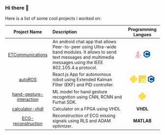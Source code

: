 ### Hi there 👋

Here is a list of some cool projects i worked on:

| Project Name  | Description  | Programming Langues |
|:-------------:| :------------| :--------:|
|[ETCommunications](https://github.com/timmelcherson/ETCommunications) | An android chat app that allows Peer-to-peer using Ultra-wide band modules. It allows to send text messages and multimedia messages using the IEEE 802.105.4.a protocol. | <img src="https://github.com/devicons/devicon/blob/master/icons/java/java-plain.svg" width="25"> <img src="https://github.com/devicons/devicon/blob/master/icons/c/c-plain.svg" width="25">  |
| [autoROS](https://github.com/dikioth/autoROS)     | React.js App for autonomous robot using Extended Kalman FIlter (EKF) and PID controller.       |   <img src="https://github.com/devicons/devicon/blob/master/icons/python/python-plain.svg" width="25"> <img src="https://github.com/devicons/devicon/blob/master/icons/javascript/javascript-plain.svg" width="25"> <img src="https://github.com/devicons/devicon/blob/master/icons/c/c-plain.svg" width="25"> | 
| [hand-gesture-interaction](https://github.com/dikioth/hand-gesture-interaction) | ML model for hand gesture recognition using CNN, RCNN and Furhat SDK.      |    <img src="https://github.com/devicons/devicon/blob/master/icons/python/python-plain.svg" width="25"> |
|[calculator-vhdl](https://github.com/dikioth/calculator-vhdl) |  Calculator on a FPGA using VHDL | **VHDL**|
|[ECG-reconstruction](https://github.com/dikioth/ECG-reconstruction) | Reconstruction of ECG missing signals using RLS and ADAM optimizer.  | **MATLAB**|

<!--
**dikioth/dikioth** is a ✨ _special_ ✨ repository because its `README.md` (this file) appears on your GitHub profile.

Here are some ideas to get you started:

- 🔭 I’m currently working on ...
- 🌱 I’m currently learning ...
- 👯 I’m looking to collaborate on ...
- 🤔 I’m looking for help with ...
- 💬 Ask me about ...
- 📫 How to reach me: ...
- 😄 Pronouns: ...
- ⚡ Fun fact: ...
-->
